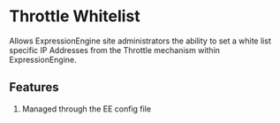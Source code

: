 # Throttle Whitelist
Allows ExpressionEngine site administrators the ability to set a white list specific IP Addresses from the Throttle mechanism within ExpressionEngine.

## Features

1. Managed through the EE config file